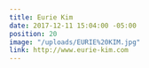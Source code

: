 ```yaml
---
title: Eurie Kim
date: 2017-12-11 15:04:00 -05:00
position: 20
image: "/uploads/EURIE%20KIM.jpg"
link: http://www.eurie-kim.com
---
```


